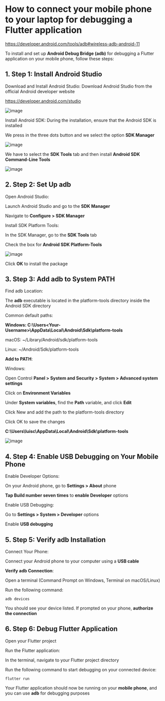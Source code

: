 # How to connect your mobile phone to your laptop for debugging a Flutter application

https://developer.android.com/tools/adb#wireless-adb-android-11

To install and set up **Android Debug Bridge (adb)** for debugging a Flutter application on your mobile phone, follow these steps:

## 1. Step 1: Install Android Studio

Download and Install Android Studio: Download Android Studio from the official Android developer website

https://developer.android.com/studio

![image](https://github.com/luiscoco/Flutter_Connect_Mobile_lesson2/assets/32194879/f86926a5-a306-4c66-85d8-0f808879eee9)

Install Android SDK: During the installation, ensure that the Android SDK is installed

We press in the three dots button and we select the option **SDK Manager**

![image](https://github.com/luiscoco/Flutter_Connect_Mobile_lesson2/assets/32194879/dcff12f6-465d-4a56-83dc-5ccbd3e03778)

We have to select the **SDK Tools** tab and then install **Android SDK Command-Line Tools**

![image](https://github.com/luiscoco/Flutter_Connect_Mobile_lesson2/assets/32194879/f55270bf-8ebf-4e78-b465-56d883f7a20f)

## 2. Step 2: Set Up adb

Open Android Studio:

Launch Android Studio and go to the **SDK Manager**

Navigate to **Configure > SDK Manager**

Install SDK Platform Tools:

In the SDK Manager, go to the **SDK Tools** tab

Check the box for **Android SDK Platform-Tools**

![image](https://github.com/luiscoco/Flutter_Connect_Mobile_lesson2/assets/32194879/8c4a8152-757d-4c23-b967-51ca86c927ed)

Click **OK** to install the package

## 3. Step 3: Add adb to System PATH

Find adb Location:

The **adb** executable is located in the platform-tools directory inside the Android SDK directory

Common default paths:

**Windows: C:\Users\<Your-Username>\AppData\Local\Android\Sdk\platform-tools**

macOS: ~/Library/Android/sdk/platform-tools

Linux: ~/Android/Sdk/platform-tools

**Add to PATH**:

Windows:

Open Control **Panel > System and Security > System > Advanced system settings**

Click on **Environment Variables**

Under **System variables**, find the **Path** variable, and click **Edit**

Click New and add the path to the platform-tools directory

Click OK to save the changes

**C:\Users\luisc\AppData\Local\Android\Sdk\platform-tools**

![image](https://github.com/luiscoco/Flutter_Connect_Mobile_lesson2/assets/32194879/e8decfb6-d6cf-4b33-86cf-188cf60fcc3a)

## 4. Step 4: Enable USB Debugging on Your Mobile Phone

Enable Developer Options:

On your Android phone, go to **Settings > About** phone

**Tap Build number seven times** to **enable Developer** options

Enable USB Debugging:

Go to **Settings > System > Developer** options

Enable **USB debugging**

## 5. Step 5: Verify adb Installation

Connect Your Phone:

Connect your Android phone to your computer using a **USB cable**

**Verify adb Connection**:

Open a terminal (Command Prompt on Windows, Terminal on macOS/Linux)

Run the following command:

```
adb devices
```

You should see your device listed. If prompted on your phone, **authorize the connection**

## 6. Step 6: Debug Flutter Application

Open your Flutter project

Run the Flutter application:

In the terminal, navigate to your Flutter project directory

Run the following command to start debugging on your connected device:

```
flutter run
```

Your Flutter application should now be running on your **mobile phone**, and you can use **adb** for debugging purposes




